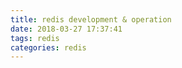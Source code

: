 ```yaml
---
title: redis development & operation
date: 2018-03-27 17:37:41
tags: redis
categories: redis
---
```

